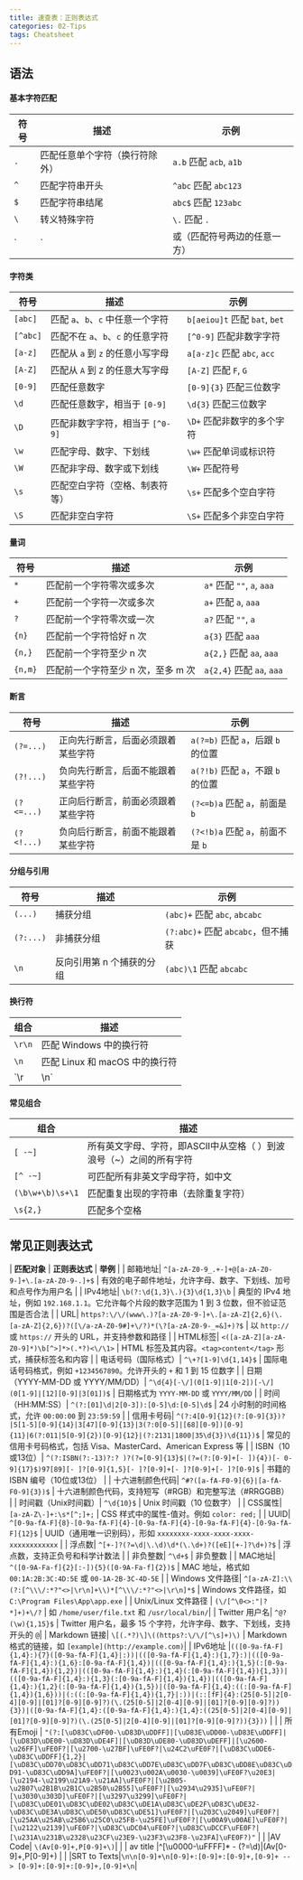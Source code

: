 ```yaml
---
title: 速查表：正则表达式
categories: 02-Tips
tags: Cheatsheet
---
```


## 语法

#### 基本字符匹配

| **符号** | **描述**                       | **示例**                     |
| -------- | ------------------------------ | ---------------------------- |
| `.`      | 匹配任意单个字符（换行符除外） | `a.b` 匹配 `acb`, `a1b`      |
| `^`      | 匹配字符串开头                 | `^abc` 匹配 `abc123`         |
| `$`      | 匹配字符串结尾                 | `abc$` 匹配 `123abc`         |
| `\`      | 转义特殊字符                   | `\.` 匹配 `.`                |
| `|`      | 或（匹配符号两边的任意一方）      | `a|b` 匹配 `a` 或 `b` |

#### 字符类

| **符号** | **描述**                          | **示例**                      |
| -------- | --------------------------------- | ----------------------------- |
| `[abc]`  | 匹配 `a`、`b`、`c` 中任意一个字符 | `b[aeiou]t` 匹配 `bat`, `bet` |
| `[^abc]` | 匹配不在 `a`、`b`、`c` 的任意字符 | `[^0-9]` 匹配非数字字符       |
| `[a-z]`  | 匹配从 `a` 到 `z` 的任意小写字母  | `a[a-z]c` 匹配 `abc`, `acc`   |
| `[A-Z]`  | 匹配从 `A` 到 `Z` 的任意大写字母  | `[A-Z]` 匹配 `F`, `G`         |
| `[0-9]`  | 匹配任意数字                      | `[0-9]{3}` 匹配三位数字       |
| `\d`     | 匹配任意数字，相当于 `[0-9]`      | `\d{3}` 匹配三位数字          |
| `\D`     | 匹配非数字字符，相当于 `[^0-9]`   | `\D+` 匹配非数字的多个字符    |
| `\w`     | 匹配字母、数字、下划线            | `\w+` 匹配单词或标识符        |
| `\W`     | 匹配非字母、数字或下划线          | `\W+` 匹配符号                |
| `\s`     | 匹配空白字符（空格、制表符等）    | `\s+` 匹配多个空白字符        |
| `\S`     | 匹配非空白字符                    | `\S+` 匹配多个非空白字符      |


#### 量词

| **符号** | **描述**                           | **示例**                   |
| -------- | ---------------------------------- | -------------------------- |
| `*`      | 匹配前一个字符零次或多次           | `a*` 匹配 `""`, `a`, `aaa` |
| `+`      | 匹配前一个字符一次或多次           | `a+` 匹配 `a`, `aaa`       |
| `?`      | 匹配前一个字符零次或一次           | `a?` 匹配 `""`, `a`        |
| `{n}`    | 匹配前一个字符恰好 n 次            | `a{3}` 匹配 `aaa`          |
| `{n,}`   | 匹配前一个字符至少 n 次            | `a{2,}` 匹配 `aa`, `aaa`   |
| `{n,m}`  | 匹配前一个字符至少 n 次，至多 m 次 | `a{2,4}` 匹配 `aa`, `aaa`  |

#### 断言

| **符号**   | **描述**                           | **示例**                           |
| ---------- | ---------------------------------- | ---------------------------------- |
| `(?=...)`  | 正向先行断言，后面必须跟着某些字符 | `a(?=b)` 匹配 `a`，后跟 `b` 的位置 |
| `(?!...)`  | 负向先行断言，后面不能跟着某些字符 | `a(?!b)` 匹配 `a`，不跟 `b` 的位置 |
| `(?<=...)` | 正向后行断言，前面必须跟着某些字符 | `(?<=b)a` 匹配 `a`，前面是 `b`     |
| `(?<!...)` | 负向后行断言，前面不能跟着某些字符 | `(?<!b)a` 匹配 `a`，前面不是 `b`   |

#### 分组与引用

| **符号**  | **描述**                  | **示例**                           |
| --------- | ------------------------- | ---------------------------------- |
| `(...)`   | 捕获分组                  | `(abc)+` 匹配 `abc`, `abcabc`      |
| `(?:...)` | 非捕获分组                | `(?:abc)+` 匹配 `abcabc`，但不捕获 |
| `\n`      | 反向引用第 n 个捕获的分组 | `(abc)\1` 匹配 `abcabc`            |

#### 换行符

| **组合** | **描述**                       |
| -------- | ------------------------------ |
| `\r\n`   | 匹配 Windows 中的换行符        |
| `\n`     | 匹配 Linux 和 macOS 中的换行符 |
| `\r      | \n`                            | 匹配所有类型的换行符 |

#### 常见组合

| **组合**         | **描述**                                                            |
| ---------------- | ------------------------------------------------------------------- |
| `[ -~]`          | 所有英文字母、字符，即ASCII中从空格（ ）到波浪号（~）之间的所有字符 |
| `[^ -~]`         | 可匹配所有非英文字母字符，如中文                                    |
| `(\b\w+\b)\s+\1` | 匹配重复出现的字符串（去除重复字符）                                |
| `\s{2,}`         | 匹配多个空格                                                        |

## 常见正则表达式

| **匹配对象** | **正则表达式**                                        | **举例** |
| 邮箱地址| `^[a-zA-Z0-9_.+-]+@[a-zA-Z0-9-]+\.[a-zA-Z0-9-.]+$` | 有效的电子邮件地址，允许字母、数字、下划线、加号和点号作为用户名 |
| IPv4地址| `\b(?:\d{1,3}\.){3}\d{1,3}\b` | 典型的 IPv4 地址，例如 `192.168.1.1`。它允许每个片段的数字范围为 1 到 3 位数，但不验证范围是否合法 |
| URL| `https?:\/\/(www\.)?[a-zA-Z0-9-]+\.[a-zA-Z]{2,6}(\.[a-zA-Z]{2,6})?([\/a-zA-Z0-9#]+\/?)*(\?[a-zA-Z0-9-_=&]+)?$` | 以 `http://` 或 `https://` 开头的 URL，并支持参数和路径 |
| HTML标签| `<([a-zA-Z][a-zA-Z0-9]*)\b[^>]*>(.*?)<\/\1>` |  HTML 标签及其内容。`<tag>content</tag>` 形式，捕获标签名和内容 |
| 电话号码（国际格式）| `^\+?[1-9]\d{1,14}$` | 国际电话号码格式，例如 `+1234567890`。允许开头的 `+` 和 1 到 15 位数字 |
| 日期（YYYY-MM-DD 或 YYYY/MM/DD）| `^\d{4}[-\/](0[1-9]|1[0-2])[-\/](0[1-9]|[12][0-9]|3[01])$` | 日期格式为 `YYYY-MM-DD` 或 `YYYY/MM/DD` |
| 时间（HH:MM:SS）| `^(?:[01]\d|2[0-3]):[0-5]\d:[0-5]\d$` |  24 小时制的时间格式，允许 `00:00:00` 到 `23:59:59` |
| 信用卡号码| `^(?:4[0-9]{12}(?:[0-9]{3})?|5[1-5][0-9]{14}|3[47][0-9]{13}|3(?:0[0-5]|[68][0-9])[0-9]{11}|6(?:011|5[0-9]{2})[0-9]{12}|(?:2131|1800|35\d{3})\d{11})$` | 常见的信用卡号码格式，包括 Visa、MasterCard、American Express 等 |
| ISBN（10或13位）| `^(?:ISBN(?:-13)?:? )?(?=[0-9]{13}$|(?=(?:[0-9]+[- ]){4})[- 0-9]{17}$)97[89][- ]?[0-9]{1,5}[- ]?[0-9]+[- ]?[0-9]+[- ]?[0-9]$` | 书籍的 ISBN 编号（10位或13位） |
| 十六进制颜色代码| `^#?([a-fA-F0-9]{6}|[a-fA-F0-9]{3})$` | 十六进制颜色代码，支持短写（#RGB）和完整写法（#RRGGBB） |
| 时间戳（Unix时间戳）| `^\d{10}$` |  Unix 时间戳（10 位数字） |
| CSS属性| `[a-zA-Z\-]+:\s*[^;]+;` |  CSS 样式中的属性-值对。例如 `color: red;` |
| UUID| `^[0-9a-fA-F]{8}-[0-9a-fA-F]{4}-[0-9a-fA-F]{4}-[0-9a-fA-F]{4}-[0-9a-fA-F]{12}$` |  UUID（通用唯一识别码），形如 `xxxxxxxx-xxxx-xxxx-xxxx-xxxxxxxxxxxx` |
| 浮点数| `^[+-]?(?=\d|\.\d)\d*(\.\d+)?([eE][+-]?\d+)?$` | 浮点数，支持正负号和科学计数法 |
| 非负整数| `^\d+$` | 非负整数 |
| MAC地址| `^([0-9A-Fa-f]{2}[:-]){5}([0-9A-Fa-f]{2})$` |  MAC 地址，格式如 `00:1A:2B:3C:4D:5E` 或 `00-1A-2B-3C-4D-5E` |
| Windows 文件路径| `^[a-zA-Z]:\\(?:[^\\\/:*?"<>|\r\n]+\\)*[^\\\/:*?"<>|\r\n]*$` |  Windows 文件路径，如 `C:\Program Files\App\app.exe` |
| Unix/Linux 文件路径 | `(\/[^\0<>:"|?*]+)+\/?` | 如 `/home/user/file.txt` 和 `/usr/local/bin/`|
| Twitter 用户名| `^@?(\w){1,15}$` |  Twitter 用户名，最多 15 个字符，允许字母、数字、下划线，支持开头的 `@`|
| Markdown 链接| `\[(.*?)\]\((https?:\/\/[^\s]+)\)` | Markdown 格式的链接，如 `[example](http://example.com)`|
| IPv6地址 |`(([0-9a-fA-F]{1,4}:){7}([0-9a-fA-F]{1,4}|:))|(([0-9a-fA-F]{1,4}:){1,7}:)|(([0-9a-fA-F]{1,4}:){1,6}:[0-9a-fA-F]{1,4})|(([0-9a-fA-F]{1,4}:){1,5}(:[0-9a-fA-F]{1,4}){1,2})|(([0-9a-fA-F]{1,4}:){1,4}(:[0-9a-fA-F]{1,4}){1,3})|(([0-9a-fA-F]{1,4}:){1,3}(:[0-9a-fA-F]{1,4}){1,4})|(([0-9a-fA-F]{1,4}:){1,2}(:[0-9a-fA-F]{1,4}){1,5})|([0-9a-fA-F]{1,4}:((:[0-9a-fA-F]{1,4}){1,6}))|(:((:[0-9a-fA-F]{1,4}){1,7}|:))|(::[fF]{4}:(25[0-5]|2[0-4][0-9]|[01]?[0-9][0-9]?)(\.(25[0-5]|2[0-4][0-9]|[01]?[0-9][0-9]?)){3})|([0-9a-fA-F]{1,4}:([0-9a-fA-F]{1,4}:){1,4}:((25[0-5]|2[0-4][0-9]|[01]?[0-9][0-9]?)(\.(25[0-5]|2[0-4][0-9]|[01]?[0-9][0-9]?)){3}))`  | |
| 所有Emoji | `"(?:[\uD83C\uDF00-\uD83D\uDDFF]|[\uD83E\uDD00-\uD83E\uDDFF]|[\uD83D\uDE00-\uD83D\uDE4F]|[\uD83D\uDE80-\uD83D\uDEFF]|[\u2600-\u26FF]\uFE0F?|[\u2700-\u27BF]\uFE0F?|\u24C2\uFE0F?|[\uD83C\uDDE6-\uD83C\uDDFF]{1,2}|[\uD83C\uDD70\uD83C\uDD71\uD83C\uDD7E\uD83C\uDD7F\uD83C\uDD8E\uD83C\uDD91-\uD83C\uDD9A]\uFE0F?|[\u0023\u002A\u0030-\u0039]\uFE0F?\u20E3|[\u2194-\u2199\u21A9-\u21AA]\uFE0F?|[\u2B05-\u2B07\u2B1B\u2B1C\u2B50\u2B55]\uFE0F?|[\u2934\u2935]\uFE0F?|[\u3030\u303D]\uFE0F?|[\u3297\u3299]\uFE0F?|[\uD83C\uDE01\uD83C\uDE02\uD83C\uDE1A\uD83C\uDE2F\uD83C\uDE32-\uD83C\uDE3A\uD83C\uDE50\uD83C\uDE51]\uFE0F?|[\u203C\u2049]\uFE0F?|[\u25AA\u25AB\u25B6\u25C0\u25FB-\u25FE]\uFE0F?|[\u00A9\u00AE]\uFE0F?|[\u2122\u2139]\uFE0F?|\uD83C\uDC04\uFE0F?|\uD83C\uDCCF\uFE0F?|[\u231A\u231B\u2328\u23CF\u23E9-\u23F3\u23F8-\u23FA]\uFE0F?)"` | |
|AV Code| `\(Av[0-9]+,P[0-9]+\)`| |
| av title |^[\u0000-\uFFFF]* \- (?=\d)|\(Av[0-9]+,P[0-9]+\) | |
|SRT to Texts|`\n\n[0-9]+\n[0-9]+:[0-9]+:[0-9]+,[0-9]+ --> [0-9]+:[0-9]+:[0-9]+,[0-9]+\n`|